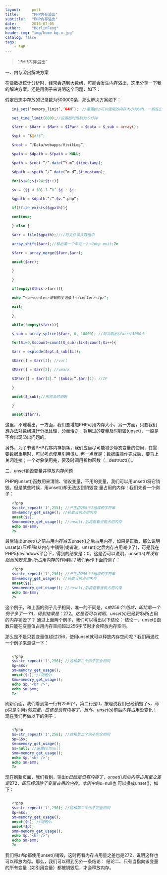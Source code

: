 ```yaml
---
layout:     post
title:      "PHP内存溢出"
subtitle:   "PHP内存溢出"
date:       2016-07-05
author:     "MerlinFeng"
header-img: "img/home-bg-o.jpg"
catalog: false
tags:
    - PHP
---
```


> “PHP内存溢出”

   一．内存溢出解决方案

   在做数据统计分析时，经常会遇到大数组，可能会发生内存溢出，这里分享一下我的解决方案。还是用例子来说明这个问题，如下：

   假定日志中存放的记录数为500000条，那么解决方案如下：

```php
   ini_set(‘memory_limit’,’64M’);　//重置php可以使用的内存大小为64M，一般在远程主机上是不能修改php.ini文件的，只能通过程序设置。注：在safe_mode（安全模式）下，ini_set失效

   set_time_limit(600);//设置超时限制为６分钟

   $farr = $Uarr = $Marr = $IParr = $data = $_sub = array();

   $spt = ”$@#!$”;

   $root = ”/Data/webapps/VisitLog”;

   $path = $dpath = $fpath = NULL;

   $path = $root.”/”.date(“Y-m”,$timestamp);

   $dpath = $path.”/”.date(“m-d”,$timestamp);

   for($j=0;$j<24;$j++){

   $v = ($j < 10) ? ”0″.$j : $j;

   $gpath = $dpath.”/”.$v.”.php”;

   if(!file_exists($gpath)){

   continue;

   } else {

   $arr = file($gpath);////将文件读入数组中

   array_shift($arr);//移出第一个单元－》<?php exit;?>

   $farr = array_merge($farr,$arr);

   unset($arr);

   }

   }

   if(empty($this->farr)){

   echo ”<p><center>没有相关记录！</center></p>”;

   exit;

   }

   while(!empty($farr)){

   $_sub = array_splice($farr, 0, 10000); //每次取出$farr中1000个

   for($i=0,$scount=count($_sub);$i<$scount;$i++){

   $arr = explode($spt,$_sub[$i]);

   $Uarr[] = $arr[1]; //vurl

   $Marr[] = $arr[2]; //vmark

   $IParr[] = $arr[3].” |$nbsp;”.$arr[1]; //IP

   }

   unset($_sub);//用完及时销毁

   }

   unset($farr);

```





   这里，不难看出，一方面，我们要增加PHP可用内存大小，另一方面，只要我们想办法对数组进行分批处理，分而治之，将用过的变量及时销毁(unset)，一般是不会出现溢出问题的。

   另外，为了节省PHP程序内存损耗，我们应当尽可能减少静态变量的使用，在需要数据重用时，可以考虑使用引用(&)。再一点就是：数据库操作完成后，要马上关闭连接；一个对象使用完，要及时调用析构函数（__destruct()）。

   二．unset销毁变量并释放内存问题

   PHP的unset()函数用来清除、销毁变量，不用的变量，我们可以用unset()将它销毁。但是某些时候，用unset()却无法达到销毁变 量占用的内存！我们先看一个例子：


```php
   <?php
   $s=str_repeat('1',255); //产生由255个1组成的字符串
   $m=memory_get_usage(); //获取当前占用内存
   unset($s);
   $mm=memory_get_usage(); //unset()后再查看当前占用内存
   echo $m-$mm;
   ?>

```


   最后输出unset()之前占用内存减去unset()之后占用内存，如果是正数，那么说明unset($s)已经将$s从内存中销毁(或者说，unset()之后内存占用减少了)，可是我在PHP5和windows平台下，得到的结果是：0。这是否可以说明，unset($s)并没有起 到销毁变量$s所占用内存的作用呢？我们再作下面的例子：


```php
   <?php
   $s=str_repeat('1',256); //产生由256个1组成的字符串
   $m=memory_get_usage(); //获取当前占用内存
   unset($s);
   $mm=memory_get_usage(); //unset()后再查看当前占用内存
   echo $m-$mm;
   ?>

```


   这个例子，和上面的例子几乎相同，唯一的不同是，$s由256个1组成，即比第一个例子多了一个1，得到结果是：272。这是否可以说 明，unset($s)已经将$s所占用的内存销毁了？
   通过上面两个例子，我们可以得出以下结论：
   结论一、unset()函数只能在变量值占用内存空间超过256字节时才会释放内存空间。

   那么是不是只要变量值超过256，使用unset就可以释放内存空间呢？我们再通过一个例子来测试一下：


```php

   <?php
   $s=str_repeat('1',256); //这和第二个例子完全相同
   $p=&$s;
   $m=memory_get_usage();
   unset($s); //销毁$s
   $mm=memory_get_usage();
   echo $p.'<br />';
   echo $m-$mm;
   ?>

```


   刷新页面，我们看到第一行有256个1，第二行是0，按理说我们已经销毁了$s，而$p只是引用$s的变量，应该是没有内容了，另 外，unset($s)前后内存占用没变化！现在我们再做以下的例子：


```php

   <?php
   $s=str_repeat('1',256); //这和第二个例子完全相同
   $p=&$s;
   $m=memory_get_usage();
   $s=null; //设置$s为null
   $mm=memory_get_usage();
   echo $p.'<br />';
   echo $m-$mm;
   ?>

```


   现在刷新页面，我们看到，输出$p已经是没有内容了，unset()前后内存占用量之差是272，即已经清除了变量占用的内存。本例中的$s=null也 可以换成unset()，如下：


```php

   <?php
   $s=str_repeat('1',256); //这和第二个例子完全相同
   $p=&$s;
   $m=memory_get_usage();
   unset($s); //销毁$s
   unset($p);
   $mm=memory_get_usage();
   echo $p.'<br />';
   echo $m-$mm;
   ?>

```


   我们将$s和$p都使用unset()销毁，这时再看内存占用量之差也是272，说明这样也可以释放内存。那么，我们可以得到另外一条结论：
   结论二、只有当指向该变量的所有变量（如引用变量）都被销毁后，才会释放内存。

